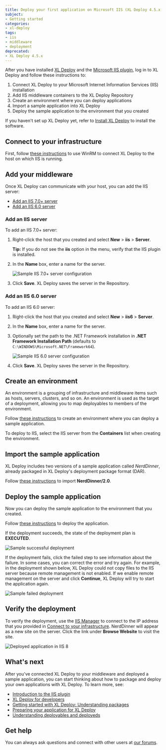 ```yaml
---
title: Deploy your first application on Microsoft IIS (XL Deploy 4.5.x or earlier)
subject:
- Getting started
categories:
- xl-deploy
tags:
- iis
- middleware
- deployment
deprecated:
- XL Deploy 4.5.x
---
```


After you have installed [XL Deploy](http://xebialabs.com/products/xl-deploy) and the [Microsoft IIS plugin](/xl-deploy-iis-plugin/4.5.x/iisPluginManual.html), log in to XL Deploy and follow these instructions to:

1. Connect XL Deploy to your Microsoft Internet Information Services (IIS) installation
1. Add IIS middleware containers to the XL Deploy Repository
1. Create an environment where you can deploy applications
1. Import a sample application into XL Deploy
1. Deploy the sample application to the environment that you created

If you haven't set up XL Deploy yet, refer to [Install XL Deploy](/xl-deploy/how-to/install-xl-deploy.html) to install the software.

## Connect to your infrastructure

First, follow [these instructions](/xl-deploy/how-to/connect-xl-deploy-to-your-infrastructure.html#connect-to-a-windows-host-using-winrm) to use WinRM to connect XL Deploy to the host on which IIS is running.

## Add your middleware

Once XL Deploy can communicate with your host, you can add the IIS server:

* [Add an IIS 7.0+ server](#add-an-iis-7-0-server)
* [Add an IIS 6.0 server](#add-an-iis-6-0-server)

### Add an IIS server

To add an IIS 7.0+ server:

1. Right-click the host that you created and select **New** > **iis** > **Server**.

    **Tip:** If you do not see the **iis** option in the menu, verify that the IIS plugin is installed.

2. In the **Name** box, enter a name for the server.

      ![Sample IIS 7.0+ server configuration](images/xl-deploy-trial/xl_deploy_trial_iis_server.png)

3. Click **Save**. XL Deploy saves the server in the Repository.

### Add an IIS 6.0 server

To add an IIS 6.0 server:

1. Right-click the host that you created and select **New** > **iis6** > **Server**.
2. In the **Name** box, enter a name for the server.
3. Optionally set the path to the .NET Framework installation in **.NET Framework Installation Path** (defaults to `C:\WINDOWS\Microsoft.NET\Framework64`).

      ![Sample IIS 6.0 server configuration](images/xl-deploy-trial/xl_deploy_trial_iis6_server.png)

3. Click **Save**. XL Deploy saves the server in the Repository.

## Create an environment

An environment is a grouping of infrastructure and middleware items such as hosts, servers, clusters, and so on. An environment is used as the target of a deployment, allowing you to map deployables to members of the environment.

Follow [these instructions](/xl-deploy/how-to/create-an-environment-in-xl-deploy.html) to create an environment where you can deploy a sample application.

To deploy to IIS, select the IIS server from the **Containers** list when creating the environment.

## Import the sample application

XL Deploy includes two versions of a sample application called *NerdDinner*, already packaged in XL Deploy's deployment package format (DAR).

Follow [these instructions](/xl-deploy/how-to/add-a-package-to-xl-deploy.html#import-a-package) to import **NerdDinner/2.0**.

## Deploy the sample application

Now you can deploy the sample application to the environment that you created.

Follow [these instructions](/xl-deploy/how-to/deploy-an-application.html) to deploy the application.

If the deployment succeeds, the state of the deployment plan is **EXECUTED**.

![Sample successful deployment](images/xl-deploy-trial/xl_deploy_trial_iis_successful_deployment.png)

If the deployment fails, click the failed step to see information about the failure. In some cases, you can correct the error and try again. For example, in the deployment shown below, XL Deploy could not copy files to the IIS server because remote management is not enabled. If we enable remote management on the server and click **Continue**, XL Deploy will try to start the application again.

![Sample failed deployment](images/xl-deploy-trial/xl_deploy_trial_iis_failed_deployment.png)

## Verify the deployment

To verify the deployment, use the <a href="http://msdn.microsoft.com/en-us/library/vstudio/bb763170(v=vs.100).aspx" target="_blank">IIS Manager</a> to connect to the IP address that you provided in [Connect to your infrastructure](#connect-to-your-infrastructure). NerdDinner will appear as a new site on the server. Click the link under **Browse Website** to visit the site.

![Deployed application in IIS 8](images/xl-deploy-trial/xl_deploy_trial_iis_deployed_website.png)

## What's next

After you've connected XL Deploy to your middleware and deployed a sample application, you can start thinking about how to package and deploy your own applications with XL Deploy. To learn more, see:

* [Introduction to the IIS plugin](/xl-deploy/concept/introduction-to-the-xl-deploy-iis-plugin.html)
* [XL Deploy for developers](/xl-deploy/concept/xl-deploy-for-developers.html)
* [Getting started with XL Deploy: Understanding packages](https://www.youtube.com/watch?v=dqeL45WGcKU)
* [Preparing your application for XL Deploy](/xl-deploy/concept/preparing-your-application-for-xl-deploy.html)
* [Understanding deployables and deployeds](/xl-deploy/concept/understanding-deployables-and-deployeds.html)

## Get help

You can always ask questions and connect with other users at [our forums](https://support.xebialabs.com/).
